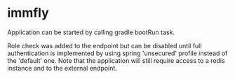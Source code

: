# immfly

Application can be started by calling gradle bootRun task.

Role check was added to the endpoint but can be disabled until full authentication is implemented by using spring 'unsecured' profile instead of the 'default' one.
Note that the application will still require access to a redis instance and to the external endpoint.
